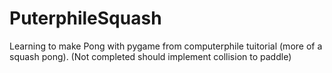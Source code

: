 # PuterphileSquash
Learning to make Pong with pygame from computerphile tuitorial (more of a squash pong).
(Not completed should implement collision to paddle)
